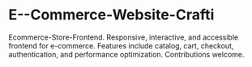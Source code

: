 # E--Commerce-Website-Crafti
 Ecommerce-Store-Frontend. Responsive, interactive, and accessible frontend for e-commerce. Features include catalog, cart, checkout, authentication, and performance optimization. Contributions welcome.
